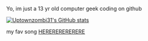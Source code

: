Yo, im just a 13 yr old computer geek coding on github

[![Uptownzombi31's GitHub stats](https://github-readme-stats.vercel.app/api?username=uptownzombi31)](https://github.com/anuraghazra/github-readme-stats)

my fav song [HERERERERERERE](https://open.spotify.com/track/7F5ZKq7vJsndCBXemAGu0r?si=023184e3b1764461)

<!---
uptownzombi21/uptownzombi21 is a ✨ special ✨ repository because its `README.md` (this file) appears on your GitHub profile.
You can click the Preview link to take a look at your changes.
--->
